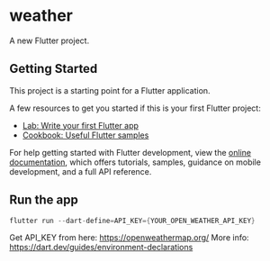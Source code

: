 # weather

A new Flutter project.

## Getting Started

This project is a starting point for a Flutter application.

A few resources to get you started if this is your first Flutter project:

- [Lab: Write your first Flutter app](https://docs.flutter.dev/get-started/codelab)
- [Cookbook: Useful Flutter samples](https://docs.flutter.dev/cookbook)

For help getting started with Flutter development, view the
[online documentation](https://docs.flutter.dev/), which offers tutorials,
samples, guidance on mobile development, and a full API reference.


## Run the app
```dart
flutter run --dart-define=API_KEY={YOUR_OPEN_WEATHER_API_KEY}
```
Get API_KEY from here: https://openweathermap.org/
More info: https://dart.dev/guides/environment-declarations